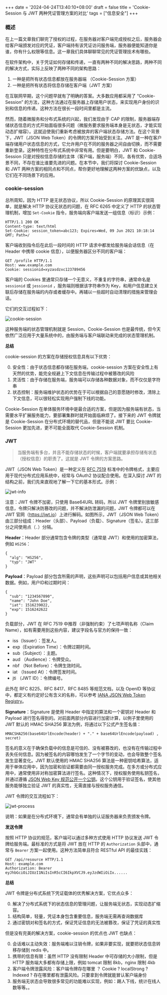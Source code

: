 +++
date = '2024-04-24T13:40:10+08:00'
draft = false
title = 'Cookie-Session 与 JWT 两种凭证管理方案的对比'
tags = ["信息安全"]
+++

### 概述

在上一篇文章我们聊完了授权的过程，在服务器对客户端完成授权之后，服务器会给客户端颁发对应的凭证，客户端持有该凭证访问服务端，服务器便能知道你是谁，你有什么权限等信息。这一章我们具体聊聊常见的凭证管理技术有哪些。

在软件架构中，关于凭证如何存储和传递，一直有两种不同的解决思路，两种不同的解决方式，实际上反映了两种不同的架构思路：

1. 一种是把所有状态信息都放在服务器端 （Cookie-Session 方案）
2. 一种是把所有状态将信息存储在客户端（JWT 方案）

在互联网早期，这个问题早就有了明确的答案。大多数应用都采用了 “Cookie-Session” 的方法，这种方法通过在服务器上存储用户状态，来实现用户身份的识别和信息的传递。这种方法在很长一段时间里都是主流。

然而，随着微服务和分布式系统的兴起，我们发现由于 CAP 的限制，服务器端存储状态信息的方式开始面临很多问题（微服务要求服务端本身是无状态，才能实现动态扩缩容）。这就迫使我们重新考虑被放弃的客户端状态存储方法。在这个背景下，JWT（JSON Web Token）的令牌的方案开始受到关注。JWT 是一种在客户端存储用户状态信息的方式，它允许用户在不同的服务器之间自由切换，而不需要重新登录。这种特性在分布式系统中非常有用。但是要明白，JWT 和 Cookie-Session 只是对授权信息存储的主体（客户端，服务端）不同，各有优势，合适场景不同，不存在谁比谁要先进的问题。在本节中，我们将探讨 Cookie-Session 和 JWT 两种方案的相同点和不同点，帮你更好地理解这两种方案的优缺点，以及它们在不同场景下的应用。

### cookie-session

总所周知，因为 HTTP 是无状态协议，所以 Cookie-Session 的原理其实很简单，就是解决 HTTP 协议无状态的问题，在 RFC 6265 中定义了 HTTP 的状态管理机制，增加 `Set-Cookie` 指令，服务端向客户端发送一组信息（标识）示例：

```
HTTP/1.1 200 OK
Content-type: text/html
Set-Cookie: session_token=abc123; Expires=Wed, 09 Jun 2021 10:18:14 GMT; Path=/
```

客户端收到指令后在此后一段时间的 HTTP 请求中都发给服务端会话信息（在 Header 中携带 cookie 信息），以便服务器区分不同的客户端：

```
GET /profile HTTP/1.1
Host: www.example.com
Cookie: sessionid=xyzasdzxc123789456
```

客户端的 Cookies 里通常只存储一个无意义，不重复的字符串，通常命名是 `sessionid` 或 `jessionid` ，服务端则根据该字符串作为 Key，和用户信息建立关联后存储在服务端的内存或者缓存中。再辅以一些超时自动清理的措施来管理会话。

它们的交互过程如下：

![cookie-session](https://s2.loli.net/2025/02/13/UoBaHJg3G4p2EKb.png)

这种服务端的状态管理机制就是 Session，Cookie-Session 也是最传统，但今天依然广泛应用于大量系统中的，由服务端与客户端联动来完成的状态管理机制。

**总结**

cookie-session 的方案在存储授权信息具有以下优势：

0.  安全性：由于状态信息都存储在服务端，cookie-session 方案在安全性上有天然的优势，能完全规避上下文信息在传输过程中被篡改的风险
0.  灵活性：由于存储在服务端，服务端可以存储各种数据对象，而不仅仅是字符串
0.  状态控制：服务端维护状态的优势在于可以根据自己的意愿随时修改，清除上下文信息，可以很轻松实现用户强制下线的功能。

Cookie-Session 在单体服务环境中是最合适的方案，但是因为服务端有状态，当需要水平扩展服务能力，要部署集群时就开始面临麻烦了。接下来的 JWT 令牌就是 Cookie-Session 在分布式环境的替代品，但是不能说 JWT 要比 Cookie-Session 更加先进，更不可能全面取代 Cookie-Session 机制。

### JWT

> 当服务端有多台，并且不能存储状态的时候，客户端就要承担存储有状态（授权信息）的职责了。这就是 JWT 令牌的方案思路。

JWT（JSON Web Token）是一种定义在 [RFC 7519](https://tools.ietf.org/html/rfc7519) 标准中的令牌格式，主要应用于现代分布式应用系统中，经常与 OAuth2 协议配合使用。在深入探讨 JWT 的结构之前，我们先来直观地了解一下它的基本形式。示例：

![jwt-info](https://s2.loli.net/2025/02/13/HTfC7nkqAcR6JiD.png)

注意：JWT 令牌不加密，只使用 Base64URL 转码，所以 JWT 令牌里别放敏感信息，令牌只解决防篡改的问题，并不解决防泄漏的问题，JWT 令牌都可以在 JWT 官网（<https://jwt.io>）上进行解码。如图所示，JWT（JSON Web Token）由三部分组成：Header（头部）、Payload（负载）、Signature（签名）。这三部分之间使用点（`.`）分隔。

**Header**：Header 部分通常包含令牌的类型（通常是 JWT）和使用的加密算法，例如 `HS256`：

```
{
  "alg": "HS256",
  "typ": "JWT"
}
```

**Payload**：Payload 部分包含所需的声明，这些声明可以包括用户信息或其他相关数据。例如，用户ID和过期时间：

```
{
  "sub": "1234567890",
  "name": "John Doe",
  "iat": 1516239022,
  "exp": 1516242622
}
```

负载部分，JWT 在 RFC 7519 中推荐（非强制约束）了七项声明名称（Claim Name），如有需要用到这些内容，建议字段名与官方的保持一致：

-   iss（Issuer）：签发人。
-   exp（Expiration Time）：令牌过期时间。
-   sub（Subject）：主题。
-   aud （Audience）：令牌受众。
-   nbf （Not Before）：令牌生效时间。
-   iat （Issued At）：令牌签发时间。
-   jti （JWT ID）：令牌编号。

此外在 RFC 8225、RFC 8417、RFC 8485 等规范文档，以及 OpenID 等协议中，都定义有约定好公有含义的名称，可以参考 [IANA JSON Web Token Registry](https://www.iana.org/assignments/jwt/jwt.xhtml)。

**Signature**：Signature 是使用 Header 中指定的算法和一个密钥对 Header 和 Payload 进行签名得到的。对前面两部分内容进行加密计算，以例子里使用的 JWT 默认的 HMAC SHA256 算法为例，将通过以下公式产生签名值：

```
HMACSHA256(base64UrlEncode(header) + "." + base64UrlEncode(payload) , secret)
```

签名的意义在于确保负载中的信息是可信的、没有被篡改的，也没有在传输过程中丢失任何信息。因为被签名的内容哪怕发生了一个字节的变动，也会导致整个签名发生显著变化。JWT 默认使用的 HMAC SHA256 算法是一种密钥哈希算法，适用于单体应用中，因为加密和验证都需要由同一授权服务完成。在多方或分布式应用中，通常使用非对称加密算法进行签名。这种情况下，授权服务使用私钥签名，并通过遵循 [JSON Web Key 规范公开一个公钥](https://datatracker.ietf.org/doc/html/rfc7517)。这个公钥用于验证签名，使其他服务能够独立验证 JWT 的真实性，无需直接与授权服务通信。

JWT 令牌的交互流程如下：

![jwt-process](https://s2.loli.net/2025/02/13/5Nm6pBQeCdFwaWf.png)

说明：如果是在分布式环境下，通常会有单独的认证服务器来负责颁发令牌。

**发送令牌**

按照 HTTP 协议的规范，客户端可以通过多种方式使用 HTTP 协议发送 JWT 令牌给服务端。最标准的方式是将 JWT 放在 HTTP 的 `Authorization` 头部中，通常与 `Bearer` 方案一起使用。这种方法简单且符合 RESTful API 的最佳实践：

```
GET /api/resource HTTP/1.1
Host: example.com
Authorization: Bearer eyJhbGciOiJIUzI1NiIsInR5cCI6IkpXVCJ9.eyJzdWIiOiIx......
```

**总结**

JWT 令牌是分布式系统下凭证载体的优秀解决方案，它优点众多：

0.  解决了分布式系统下的状态信息的管理问题，让服务端无状态，实现动态扩缩容。
0.  结构简单，轻量，凭证本身包含重要信息，服务端无需再查询数据库
0.  通过密钥对和签名的方式，保证凭证信息的无法被篡改，保证了凭证的真实性

但是没有完美的解决方案，cookie-session 的优点也 JWT 也缺点：

0.  会话难以主动失效：服务端难以注销令牌，如果非要实现，就要把状态信息转移存储到 redis 中。
0.  携带的信息有限：虽然 HTTP 没有限制 Header 中可存储的大小限制，但是 HTTP 服务端大多都有存储上限，例如 tomcat 限制 8kb，nginx 限制 4kb
0.  客户端令牌泄露风险：客户端令牌存在哪里 ？ Cookie ? localStrong ? Indexed ? 存在哪里都有泄露风险。只要拿到令牌就能冒认客户端身份
0.  服务端无状态会导致很多常见的功能难以实现，例如：踢人下线，统计在线人数等等。。